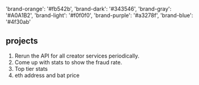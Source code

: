 'brand-orange': '#fb542b',
'brand-dark': '#343546',
'brand-gray': '#A0A1B2',
'brand-light': '#f0f0f0',
'brand-purple': '#a3278f',
'brand-blue': '#4f30ab'

## projects
1. Rerun the API for all creator services periodically. 
2. Come up with stats to show the fraud rate. 
3. Top tier stats
4. eth address and bat price